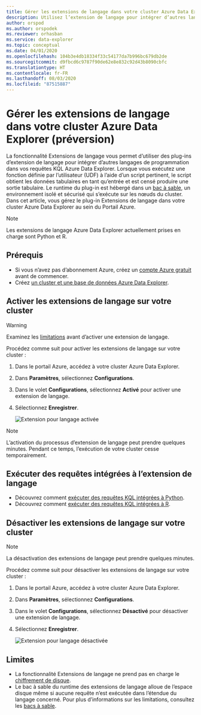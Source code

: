 ```yaml
---
title: Gérer les extensions de langage dans votre cluster Azure Data Explorer
description: Utilisez l’extension de langage pour intégrer d’autres langages de programmation dans vos requêtes KQL Azure Data Explorer.
author: orspod
ms.author: orspodek
ms.reviewer: orhasban
ms.service: data-explorer
ms.topic: conceptual
ms.date: 04/01/2020
ms.openlocfilehash: 104b3e4db18334f33c54177da7b996bc679db2de
ms.sourcegitcommit: d9fbcd6c9787f90de62e8e832c92d43b8090cbfc
ms.translationtype: HT
ms.contentlocale: fr-FR
ms.lasthandoff: 08/03/2020
ms.locfileid: "87515887"
---
```

# <a name="manage-language-extensions-in-your-azure-data-explorer-cluster-preview"></a>Gérer les extensions de langage dans votre cluster Azure Data Explorer (préversion)

La fonctionnalité Extensions de langage vous permet d’utiliser des plug-ins d’extension de langage pour intégrer d’autres langages de programmation dans vos requêtes KQL Azure Data Explorer. Lorsque vous exécutez une fonction définie par l’utilisateur (UDF) à l’aide d’un script pertinent, le script obtient les données tabulaires en tant qu’entrée et est censé produire une sortie tabulaire. Le runtime du plug-in est hébergé dans un [bac à sable](kusto/concepts/sandboxes.md), un environnement isolé et sécurisé qui s’exécute sur les nœuds du cluster. Dans cet article, vous gérez le plug-in Extensions de langage dans votre cluster Azure Data Explorer au sein du Portail Azure.

> [!NOTE]
> Les extensions de langage Azure Data Explorer actuellement prises en charge sont Python et R.

## <a name="prerequisites"></a>Prérequis

* Si vous n’avez pas d’abonnement Azure, créez un [compte Azure gratuit](https://azure.microsoft.com/free/) avant de commencer.
* Créez [un cluster et une base de données Azure Data Explorer](create-cluster-database-portal.md).

## <a name="enable-language-extensions-on-your-cluster"></a>Activer les extensions de langage sur votre cluster

> [!WARNING]
> Examinez les [limitations](#limitations) avant d’activer une extension de langage.

Procédez comme suit pour activer les extensions de langage sur votre cluster :

1. Dans le portail Azure, accédez à votre cluster Azure Data Explorer. 
1. Dans **Paramètres**, sélectionnez **Configurations**. 
1. Dans le volet **Configurations**, sélectionnez **Activé** pour activer une extension de langage.
1. Sélectionnez **Enregistrer**.
 
    ![Extension pour langage activée](media/language-extensions/configurations-enable-extension.png)

> [!NOTE]
> L’activation du processus d’extension de langage peut prendre quelques minutes. Pendant ce temps, l’exécution de votre cluster cesse temporairement.
 
## <a name="run-language-extension-integrated-queries"></a>Exécuter des requêtes intégrées à l’extension de langage

* Découvrez comment [exécuter des requêtes KQL intégrées à Python](kusto/query/pythonplugin.md).
* Découvrez comment [exécuter des requêtes KQL intégrées à R](kusto/query/rplugin.md). 

## <a name="disable-language-extensions-on-your-cluster"></a>Désactiver les extensions de langage sur votre cluster

> [!NOTE]
> La désactivation des extensions de langage peut prendre quelques minutes.

Procédez comme suit pour désactiver les extensions de langage sur votre cluster :

1. Dans le portail Azure, accédez à votre cluster Azure Data Explorer. 
1. Dans **Paramètres**, sélectionnez **Configurations**. 
1. Dans le volet **Configurations**, sélectionnez **Désactivé** pour désactiver une extension de langage.
1. Sélectionnez **Enregistrer**.

    ![Extension pour langage désactivée](media/language-extensions/configurations-disable-extension.png)

## <a name="limitations"></a>Limites

* La fonctionnalité Extensions de langage ne prend pas en charge le [chiffrement de disque](cluster-disk-encryption.md). 
* Le bac à sable du runtime des extensions de langage alloue de l’espace disque même si aucune requête n’est exécutée dans l’étendue du langage concerné.
Pour plus d’informations sur les limitations, consultez les [bacs à sable](kusto/concepts/sandboxes.md).
